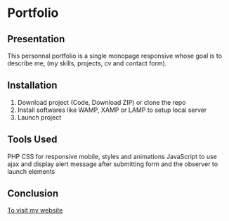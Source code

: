 # Portfolio 

## Presentation

This personnal portfolio is a single monopage responsive whose goal is to describe me, (my skills, projects, cv and contact form). 

## Installation

1) Download project (Code, Download ZIP) or clone the repo
2) Install softwares like WAMP, XAMP or LAMP to setup local server
3) Launch project

## Tools Used

PHP
CSS for responsive mobile, styles and animations
JavaScript to use ajax and display alert message after submitting form and the observer to launch elements

## Conclusion

[To visit my website](https://zak-bouhou.com)

